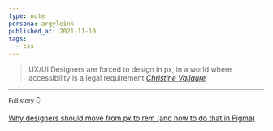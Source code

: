 ```yaml
---
type: note
persona: argyleink
published_at: 2021-11-10
tags: 
  - css
---
```


> UX/UI Designers are forced to design in px, 
in a world where accessibility is a legal requirement
<cite><a href="https://christinevallaure.medium.com/">Christine Vallaure</a></cite>
<hr>
<small>Full story 👇</small> 

[Why designers should move from px to rem (and how to do that in Figma)](https://uxdesign.cc/why-designers-should-move-from-px-to-rem-and-how-to-do-that-in-figma-c0ea23e07a15)